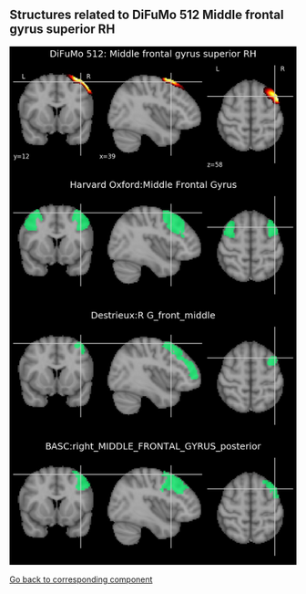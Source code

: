 


## Structures related to DiFuMo 512 Middle frontal gyrus superior RH

![245](245.jpg "Structures related to DiFuMo 512 Middle frontal gyrus superior RH")

[Go back to corresponding component](https://parietal-inria.github.io/DiFuMo/512/html/245.html)